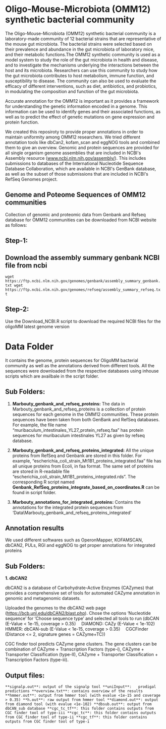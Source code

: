 # Oligo-Mouse-Microbiota (OMM12) synthetic bacterial community

The Oligo-Mouse-Microbiota (OMM12) synthetic bacterial community is a laboratory-made community of 12 bacterial strains that are representative of the mouse gut microbiota. The bacterial strains were selected based on their prevalence and abundance in the gut microbiota of laboratory mice, and their metabolic functions.The OMM12 synthetic community is used as a model system to study the role of the gut microbiota in health and disease, and to investigate the mechanisms underlying the interactions between the host and its microbiota. Researchers can use this community to study how the gut microbiota contributes to host metabolism, immune function, and susceptibility to disease. The community can also be used to evaluate the efficacy of different interventions, such as diet, antibiotics, and probiotics, in modulating the composition and function of the gut microbiota.

Accurate annotation for the OMM12 is important as it provides a framework for understanding the genetic information encoded in a genome. This information can be used to identify genes and their associated functions, as well as to predict the effect of genetic mutations on gene expression and protein function. 

We created this reposiroty to provide proper annotations in order to maintain uniformity among OMM12 researchers. We tried different annotation tools like dbCan2, kofam_scan and eggNOG tools and combined them to give an overview. Genomic and protein sequences are provided for all single organism genome assemblies that are included in NCBI's Assembly resource (www.ncbi.nlm.nih.gov/assembly/). This includes submissions to databases of the International Nucleotide Sequence Database Collaboration, which are available in NCBI's GenBank database, as well as the subset of those submissions that are included in NCBI's RefSeq Genomes project. 

## Genome and Poteome Sequences of OMM12 communities

Collection of genomic and proteomic data from Genbank and Refseq database for OMM12 communities can be downloaded from NCBI website as follows:

## Step-1:
## Download the assembly summary genbank NCBI file from ncbi
``
wget https://ftp.ncbi.nlm.nih.gov/genomes/genbank/assembly_summary_genbank.txt
wget https://ftp.ncbi.nlm.nih.gov/genomes/refseq/assembly_summary_refseq.txt
``
## Step-2:

Use the Download_NCBI.R script to download the required NCBI files for the oligoMM latest genome version
# Data Folder

It contains the genome, protein sequences for OligoMM bacterial community as well as the annotations derived from different tools. All the sequences were downloaded from the respective databases using inhouse scripts which are availbale in the script folder.

## Sub Folders:

1. **Marbouty_genbank_and_refseq_proteins:** The data in Marbouty_genbank_and_refseq_proteins is a collection of protein sequences for each genome in the OMM12 communities. These protein sequences have been taken from both GenBank and RefSeq databases. For example, the file name “muribaculum_intestinales_YL27_protein_refseq.faa” has protein sequences for muribaculum intestinales YL27 as given by refseq database.

2. **Marbouty_genbank_and_refseq_proteins_integrated:** All the unique proteins from RefSeq and Genbank are stored in this folder. For example,
“escherichia_coli_strain_Mt1B1_proteins_integrated.faa” file has all unique proteins from Ecoli, in faa format.  The same set of proteins are stored in R-readable file “escherichia_coli_strain_Mt1B1_proteins_integrated.rds”. The corresponding R script named **Genbank_RefSeq_proteins_integrate_based_on_coordinates.R** can be found in script folder. 

3. **Marbouty_annotations_for_integrated_proteins:** Contains the annotations for the integrated protein sequences from ‘Data\Marbouty_genbank_and_refseq_proteins_integrated’

## Annotation results

We used different softwares such as OperonMapper, KOFAMSCAN, dbCAN2, PULs, RGI and eggNOG to get proper annotations for integrated proteins

## Sub Folders:

**1. dbCAN2**

dbCAN2 is a database of Carbohydrate-Active Enzymes (CAZymes) that provides a comprehensive set of tools for automated CAZyme annotation in genomic and metagenomic datasets. 

Uploaded the genomes to the dbCAN2 web page (https://bcb.unl.edu/dbCAN2/blast.php). Chose the options ‘Nucleotide sequence’ for ‘Choose sequence type’ and selected all tools to run (dbCAN (E-Value < 1e-15, coverage > 0.35)  DIAMOND: CAZy (E-Value < 1e-102)  HMMER: dbCAN-sub (E-Value < 1e-15, coverage > 0.35)  CGCFinder (Distance <= 2, signature genes = CAZyme+TC))

CGC finder tool predicts CAZyme gene clusters. The gene clusters can be combination of CAZyme + Transcription Factors (type-i), CAZyme + Transporter Classification (type-II), CAZyme + Transporter Classification + Transcription Factors (type-iii).

## Output files:

``
**signalp.out**: output of the signalp tool
**uniInput**:   prodigal predictions
**overview.txt**: contains overview of the results
**hmmer.out**: output from hmmer tool (with evalue <1e-15 and coverage > 0.35)
**h.out**: raw output from hmmer tool
**diamond.out**: output from diamond tool (with evalue <1e-102)
**dbsub.out**: output from dbCAN_sub database
**cgc_tc_tf**: this folder contains outputs from CGC finder tool of type-iii
**cgc_tc**: this folder contains outputs from CGC finder tool of type-ii
**cgc_tf**: this folder contains outputs from CGC finder tool of type-i
``





